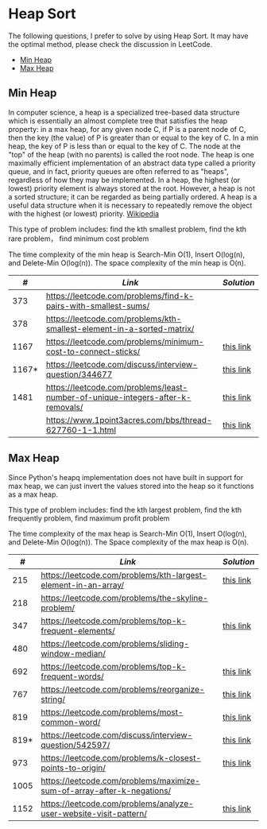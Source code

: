 # Heap Sort

The following questions, I prefer to solve by using Heap Sort. It may have the optimal method, please check the discussion in LeetCode.  

* [Min Heap](##Min-Heap)
* [Max Heap](##Max-Heap)

## Min Heap

In computer science, a heap is a specialized tree-based data structure which is essentially an almost complete tree that satisfies the heap property: in a max heap, for any given node C, if P is a parent node of C, then the key (the value) of P is greater than or equal to the key of C. In a min heap, the key of P is less than or equal to the key of C. The node at the "top" of the heap (with no parents) is called the root node. The heap is one maximally efficient implementation of an abstract data type called a priority queue, and in fact, priority queues are often referred to as "heaps", regardless of how they may be implemented. In a heap, the highest (or lowest) priority element is always stored at the root. However, a heap is not a sorted structure; it can be regarded as being partially ordered. A heap is a useful data structure when it is necessary to repeatedly remove the object with the highest (or lowest) priority. [Wikipedia](https://en.wikipedia.org/wiki/Heap_(data_structure))

This type of problem includes: find the kth smallest problem, find the kth rare problem， find minimum cost problem

The time complexity of the min heap is Search-Min O(1), Insert O(log(n), and Delete-Min O(log(n)). The space complexity of the min heap is O(n). 

| *#* | *Link* | *Solution* |
| ---- | --------------------------------- | --------------------------------- |
| 373 | https://leetcode.com/problems/find-k-pairs-with-smallest-sums/ | |
| 378 | https://leetcode.com/problems/kth-smallest-element-in-a-sorted-matrix/ | |
| 1167 | https://leetcode.com/problems/minimum-cost-to-connect-sticks/ | [this link](../practice/solution/1167_minimum_cost_to_connect_sticks.py) |
| 1167* | https://leetcode.com/discuss/interview-question/344677 | [this link](../practice/a/min_cost_to_connect_ropes.py) |
| 1481 | https://leetcode.com/problems/least-number-of-unique-integers-after-k-removals/ | [this link](../practice/solution/1481_least-number-of-unique-integers-after-k-removals.py) |   
| | https://www.1point3acres.com/bbs/thread-627760-1-1.html | [this link](../practice/others/load_balance.py) |

## Max Heap

Since Python's heapq implementation does not have built in support for max heap, we can just invert the values stored into the heap so it functions as a max heap. 

This type of problem includes: find the kth largest problem, find the kth frequently problem, find maximum profit problem

The time complexity of the max heap is Search-Min O(1), Insert O(log(n), and Delete-Min O(log(n)). The Space complexity of the max heap is O(n). 

| *#* | *Link* | *Solution* |
| ---- | --------------------------------- | --------------------------------- |
| 215 | https://leetcode.com/problems/kth-largest-element-in-an-array/ | [this link](../practice/solution/0215_kth_largest_element_in_an_array.py) |
| 218 | https://leetcode.com/problems/the-skyline-problem/ | |
| 347 | https://leetcode.com/problems/top-k-frequent-elements/ | [this link](../practice/solution/0347_top_k_frequent_elements.py) |
| 480 | https://leetcode.com/problems/sliding-window-median/ | |
| 692 | https://leetcode.com/problems/top-k-frequent-words/ | [this link](../practice/solution/0692_top_k_frequent_words.py) |
| 767 | https://leetcode.com/problems/reorganize-string/ | [this link](../practice/solution/0767_reorganize_string.py) |
| 819 | https://leetcode.com/problems/most-common-word/ | [this link](../practice/solution/0819_most_common_word.py) |
| 819* | https://leetcode.com/discuss/interview-question/542597/ | [this link](../practice/a/top_k_frequently_mentioned_keywords.py) |
| 973 | https://leetcode.com/problems/k-closest-points-to-origin/ |[this link](../practice/solution/0973_k_closest_points_to_origin.py) | 
| 1005 | https://leetcode.com/problems/maximize-sum-of-array-after-k-negations/ | |
| 1152 | https://leetcode.com/problems/analyze-user-website-visit-pattern/ | [this link](../practice/solution/1152_analyze_user_website_visit_pattern.py) |